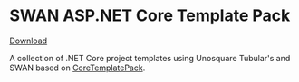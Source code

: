 # SWAN ASP.NET Core Template Pack

[Download](http://vsixgallery.com/extension/ae9d6285-3f2a-0001-9021-82eb4d8b8c74/)

A collection of .NET Core project templates using Unosquare Tubular's and SWAN based on [CoreTemplatePack](https://github.com/ligershark/CoreTemplatePack).
